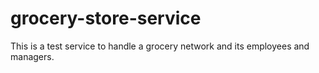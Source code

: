 # grocery-store-service
This is a test service to handle a grocery network and its employees and managers.
